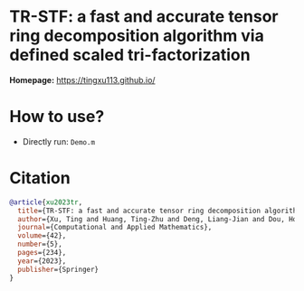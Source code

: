 # TR-STF: a fast and accurate tensor ring decomposition algorithm via defined scaled tri-factorization

**Homepage:**  https://tingxu113.github.io/

# How to use?
- Directly run: ``Demo.m`` 

 
# Citation
```bibtex
@article{xu2023tr,
  title={TR-STF: a fast and accurate tensor ring decomposition algorithm via defined scaled tri-factorization},
  author={Xu, Ting and Huang, Ting-Zhu and Deng, Liang-Jian and Dou, Hong-Xia and Yokoya, Naoto},
  journal={Computational and Applied Mathematics},
  volume={42},
  number={5},
  pages={234},
  year={2023},
  publisher={Springer}
}
```

